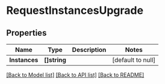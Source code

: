 # RequestInstancesUpgrade

## Properties
Name | Type | Description | Notes
------------ | ------------- | ------------- | -------------
**Instances** | **[]string** |  | [default to null]

[[Back to Model list]](../README.md#documentation-for-models) [[Back to API list]](../README.md#documentation-for-api-endpoints) [[Back to README]](../README.md)


